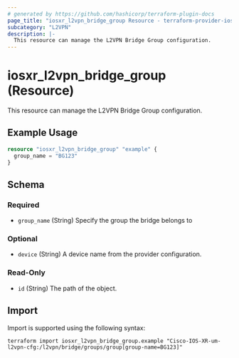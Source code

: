 ```yaml
---
# generated by https://github.com/hashicorp/terraform-plugin-docs
page_title: "iosxr_l2vpn_bridge_group Resource - terraform-provider-iosxr"
subcategory: "L2VPN"
description: |-
  This resource can manage the L2VPN Bridge Group configuration.
---
```


# iosxr_l2vpn_bridge_group (Resource)

This resource can manage the L2VPN Bridge Group configuration.

## Example Usage

```terraform
resource "iosxr_l2vpn_bridge_group" "example" {
  group_name = "BG123"
}
```

<!-- schema generated by tfplugindocs -->
## Schema

### Required

- `group_name` (String) Specify the group the bridge belongs to

### Optional

- `device` (String) A device name from the provider configuration.

### Read-Only

- `id` (String) The path of the object.

## Import

Import is supported using the following syntax:

```shell
terraform import iosxr_l2vpn_bridge_group.example "Cisco-IOS-XR-um-l2vpn-cfg:/l2vpn/bridge/groups/group[group-name=BG123]"
```

